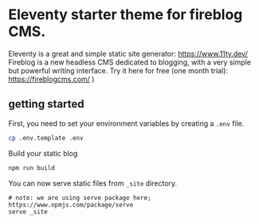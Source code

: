# Eleventy starter theme for fireblog CMS.

Eleventy is a great and simple static site generator: https://www.11ty.dev/
Fireblog is a new headless CMS dedicated to blogging, with a very simple but powerful writing interface. Try it here for free (one month trial): https://fireblogcms.com/ )

## getting started

First, you need to set your environment variables by creating a `.env` file.

```sh
cp .env.template .env
```

Build your static blog

```sh
npm run build
```

You can now serve static files from `_site` directory.

```
# note: we are using serve package here; https://www.npmjs.com/package/serve
serve _site
```
